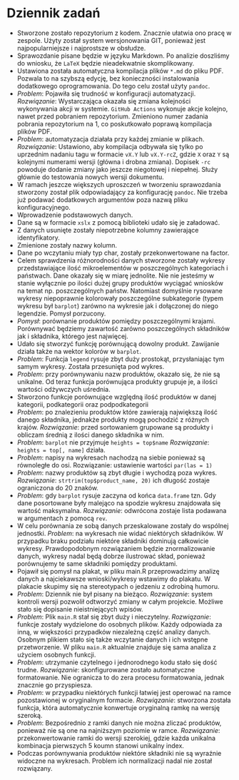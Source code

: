 # Dziennik zadań

- Stworzone zostało repozytorium z kodem. Znacznie ułatwia ono pracę w zespole.
  Użyty został system wersjonowania GIT, ponieważ jest najpopularniejsze i
  najprostsze w obsłudze.
- Sprawozdanie pisane będzie w języku Markdown. Po analizie doszliśmy do
  wniosku, że `LaTeX` będzie nieadekwatnie skomplikowany.
- Ustawiona została automatyczna kompilacja plików `*.md` do pliku PDF. Pozwala
  to na szybszą edycję, bez konieczności instalowania dodatkowego
  oprogramowania. Do tego celu został użyty `pandoc`.
- _Problem_: Pojawiła się trudność w konfiguracji automatyzacji. _Rozwiązanie_:
  Wystarczająca okazała się zmiana kolejności wykonywania akcji w systemie.
  `GitHub Actions` wykonuje akcje kolejno, nawet przed pobraniem repozytorium.
  Zmieniono numer zadania pobrania repozytorium na 1, co poskutkowało poprawą
  kompilacja plików PDF.
- _Problem_: automatyzacja działała przy każdej zmianie w plikach.
  _Rozwiązanie_: Ustawiono, aby kompilacja odbywała się tylko po uprzednim
  nadaniu tagu w formacie `vX.Y` lub `vX.Y-rcZ`, gdzie `X` oraz `Y` są kolejnymi
  numerami wersji (główna i drobna zmiana). Dopisek `-rc` powoduje dodanie
  zmiany jako jeszcze niegotowej i niepełnej. Służy głównie do testowania nowych
  wersji dokumentu.
- W ramach jeszcze większych uproszczeń w tworzeniu sprawozdania stworzony
  został plik odpowiadający za konfigurację `pandoc`. Nie trzeba już podawać
  dodatkowych argumentów poza nazwą pliku konfiguracyjnego.
- Wprowadzenie podstawowych danych.
- Dane są w formacie `xslx` z pomocą biblioteki udało się je załadować.
- Z danych usunięte zostały niepotrzebne kolumny zawierające identyfikatory.
- Zmienione zostały nazwy kolumn.
- Dane po wczytaniu miały typ char, zostały przekonwertowane na factor.
- Celem sprawdzenia różnorodności danych stworzone zostały wykresy
  przedstawiające ilość mikroelementów w poszczególnych kategoriach i państwach.
  Dane okazały się w miarę jednolite. Nie nie jesteśmy w stanie wyłącznie po
  ilości dużej grupy produktów wyciągać wniosków na temat np. poszczególnych
  państw. Natomiast domyślnie rysowane wykresy niepoprawnie kolorowały
  poszczególne subkategorie (typem wykresu był `barplot`) zarówno na wykresie
  jak i dołączonej do niego legendzie. Pomysł porzucony.
- _Pomysł_: porównanie produktów pomiędzy poszczególnymi krajami. Porównywać
  będziemy zawartość zarówno poszczególnych składników jak i składnika, którego
  jest najwięcej.
- Udało się stworzyć funkcję porównującą dowolny produkt. Zawijanie działa także
  na wektor kolorów w `barplot`.
- _Problem_: Funkcja `legend` rysuje zbyt duży prostokąt, przysłaniając tym
  samym wykresy. Została przesunięta pod wykres.
- _Problem_: przy porównywaniu nazw produktów, okazało się, że nie są unikalne.
  Od teraz funkcja porównująca produkty grupuje je, a ilości wartości odżywczych
  uśrednia.
- Stworzono funkcje porównujące względną ilość produktów w danej kategorii,
  podkategorii oraz podpodkategorii
- _Problem_: po znalezieniu produktów które zawierają największą ilość danego
  składnika, jednakże produkty mogą pochodzić z różnych krajów. _Rozwiązanie_:
  przed sortowaniem grupowane są produkty i obliczam średnią z ilości danego
  składnika w nim.
- _Problem_: `barplot` nie przyjmuje `heights = top$name` _Rozwiązanie_:
  `heights = top[, name]` działa.
- _Problem_: napisy na wykresach nachodzą na siebie ponieważ są równoległe do
  osi. Rozwiązanie: ustawienie wartości `par(las = 1)`
- _Problem_: nazwy produktów są zbyt długie i wychodzą poza wykres.
  _Rozwiązanie_: `strtrim(top$product_name, 20)` ich długość zostaje ograniczona
  do 20 znaków.
- _Problem_: gdy `barplot` rysuje zaczyna od końca `data.frame` tzn. Gdy dane
  posortowane były malejąco na spodzie wykresu znajdowała się wartość
  maksymalna. _Rozwiązanie_: odwrócona zostaje lista podawana w argumentach z
  pomocą `rev`.
- W celu porównania ze sobą danych przeskalowane zostały do wspólnej jednostki.
  _Problem_: na wykresach nie widać niektórych składników. W przypadku braku
  podziału niektóre składniki dominują całkowicie wykresy. Prawdopodobnym
  rozwiązaniem będzie znormalizowanie danych, wykresy nadal będą dobrze
  ilustrować skład, ponieważ porównujemy te same składniki pomiędzy produktami.
- Pojawił się pomysł na plakat, w pliku main.R przeprowadzimy analizę danych a
  najciekawsze wnioski/wykresy wstawimy do plakatu. W plakacie skupimy się na
  stereotypach o jedzeniu z odrobiną humoru.
- _Problem_: Dziennik nie był pisany na bieżąco. _Rozwiązanie_: system kontroli
  wersji pozwolił odtworzyć zmiany w całym projekcie. Możliwe stało się
  dopisanie nieistniejących wpisów.
- _Problem_: Plik `main.R` stał się zbyt duży i nieczytelny. _Rozwiązanie_:
  funkcje zostały wydzielone do osobnych plików. Każdy odpowiada za inną, w
  większości przypadków niezależną część analizy danych. Osobnym plikiem stało
  się także wczytanie danych i ich wstępne przetworzenie. W pliku `main.R`
  aktualnie znajduje się sama analiza z użyciem osobnych funkcji.
- _Problem_: utrzymanie czytelnego i jednorodnego kodu stało się dość trudne.
  _Rozwiązanie_: skonfigurowane zostało automatyczne formatowanie. Nie ogranicza
  to do zera procesu formatowania, jednak znacznie go przyspiesza.
- _Problem_: w przypadku niektórych funkcji łatwiej jest operować na ramce
  pozostawionej w oryginalnym formacie. _Rozwiązanie_: stworzona została
  funkcja, która automatycznie konwertuje oryginalną ramkę na wersję szeroką.
- _Problem_: Bezpośrednio z ramki danych nie można zliczać produktów, ponieważ
  nie są one na najniższym poziomie w ramce. _Rozwiązanie_: przekonwertowanie
  ramki do wersji szerokiej, gdzie każda unikalna kombinacja pierwszych 5 koumn
  stanowi unikalny index.
- Podczas porównywania produktów niektóre składniki nie są wyraźnie widoczne na
  wykresach. Problem ich normalizacji nadal nie został rozwiązany.
